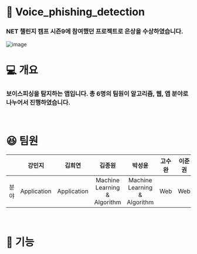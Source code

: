 # 🥉 Voice_phishing_detection
### NET 챌린지 캠프 시즌9에 참여했던 프로젝트로 은상을 수상하였습니다.
![image](https://user-images.githubusercontent.com/68285922/208034326-856ac2ba-a42c-487c-8da4-89c479f9acb0.png)
</br>

# 💻 개요
### 보이스피싱을 탐지하는 앱입니다. 총 6명의 팀원이 알고리즘, 웹, 앱 분야로 나누어서 진행하였습니다.

</br>

# :laughing: 팀원

||강민지|김희연|김종원|박성윤|고수완|이준권|
|:-:|:-:|:-:|:-:|:-:|:-:|:-:|
|분야|Application|Application|Machine Learning & Algorithm |Machine Learning & Algorithm |Web|Web



</br>

# :paperclip: 기능

### 
